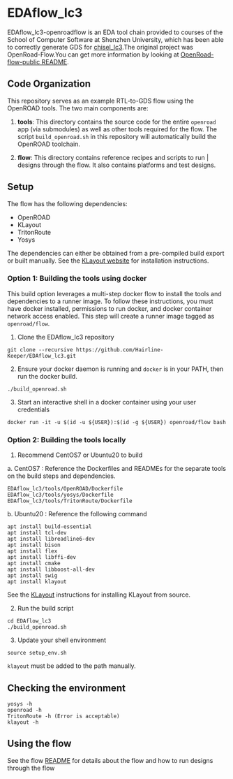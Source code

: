 # EDAflow_lc3
EDAflow_lc3-openroadflow is an EDA tool chain provided to courses of the School of Computer Software at Shenzhen University, which has been able to correctly generate GDS for [chisel_lc3](https://github.com/Hairline-Keeper/chisel_lc3).The original project was OpenRoad-Flow.You can get more information by looking at [OpenRoad-flow-public README](https://github.com/The-OpenROAD-Project/EDAflow_lc3-public/blob/master/README.md).

## Code Organization
This repository serves as an example RTL-to-GDS flow using the OpenROAD tools.
The two main components are:
1. **tools**: This directory contains the source code for the entire `openroad`
   app (via submodules) as well as other tools required for the flow. The script
   `build_openroad.sh` in this repository will automatically build the OpenROAD
   toolchain.

2. **flow**: This directory contains reference recipes and scripts to run      |
   designs through the flow. It also contains platforms and test designs.

## Setup
The flow has the following dependencies:
* OpenROAD
* KLayout
* TritonRoute
* Yosys

The dependencies can either be obtained from a pre-compiled build export or
built manually. See the [KLayout website](https://www.klayout.de/) for
installation instructions.

### Option 1: Building the tools using docker
This build option leverages a multi-step docker flow to install the tools and
dependencies to a runner image. To follow these instructions, you must have
docker installed, permissions to run docker, and docker container network access
enabled. This step will create a runner image tagged as `openroad/flow`.
1.  Clone the EDAflow_lc3 repository
```
git clone --recursive https://github.com/Hairline-Keeper/EDAflow_lc3.git
```
2. Ensure your docker daemon is running and `docker` is in your PATH, then run
the docker build.
```
./build_openroad.sh
```
3. Start an interactive shell in a docker container using your user credentials
```
docker run -it -u $(id -u ${USER}):$(id -g ${USER}) openroad/flow bash
```

### Option 2: Building the tools locally
1. Recommend CentOS7 or Ubuntu20 to build

a. CentOS7 : Reference the Dockerfiles and READMEs for the separate tools on the build steps and dependencies.
```
EDAflow_lc3/tools/OpenROAD/Dockerfile
EDAflow_lc3/tools/yosys/Dockerfile
EDAflow_lc3/tools/TritonRoute/Dockerfile
```
b. Ubuntu20 : Reference the following command
```
apt install build-essential
apt install tcl-dev
apt install libreadline6-dev
apt install bison
apt install flex
apt install libffi-dev
apt install cmake
apt install libboost-all-dev
apt install swig
apt install klayout
```
See the [KLayout](https://www.klayout.de) instructions for installing KLayout from source.

2. Run the build script
```
cd EDAflow_lc3
./build_openroad.sh
```
3. Update your shell environment
```
source setup_env.sh
```
`klayout` must be added to the path manually.

## Checking the environment
```
yosys -h
openroad -h
TritonRoute -h (Error is acceptable)
klayout -h
```

## Using the flow
See the flow [README](flow) for details about the flow and how
to run designs through the flow
